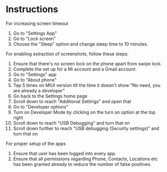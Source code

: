 # Instructions
For increasing screen timeout
1. Go to "Settings App"
2. Go to "Lock screen"
3. Choose the "Sleep" option and change sleep time to 10 minutes.

For enabling extraction of screenshots, follow these steps:
1. Ensure that there's no screen lock on the phone apart from swipe lock.
2. Complete the set up for a Mi account and a Gmail account.
3. Go to "Settings" app
4. Go to "About phone"
5. Tap 5 times on MIUI version till the time it doesn't show "No need, you are already a developer"
6. Go back to the Settings home page
7. Scroll down to reach "Additional Settings" and open that
8. Go to "Developer options"
9. Turn on Developer Mode by clicking on the turn on option at the top right
10. Scroll down to reach "USB Debugging" and turn that on
11. Scroll down further to reach "USB debugging (Security settings)" and turn that on

For proper setup of the apps
1. Ensure that user has been logged into every app.
2. Ensure that all permissions regarding Phone, Contacts, Locations etc has been granted already to reduce the number of false positives. 